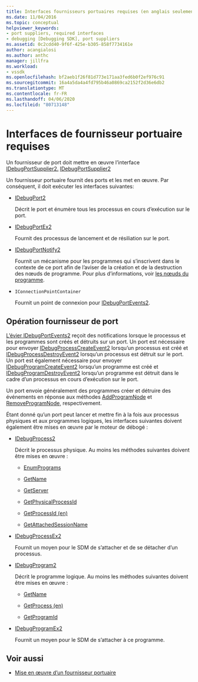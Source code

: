 ```yaml
---
title: Interfaces fournisseurs portuaires requises (en anglais seulement) Microsoft Docs
ms.date: 11/04/2016
ms.topic: conceptual
helpviewer_keywords:
- port suppliers, required interfaces
- debugging [Debugging SDK], port suppliers
ms.assetid: 0c2cdd40-9f6f-425e-b305-858f7734161e
author: acangialosi
ms.author: anthc
manager: jillfra
ms.workload:
- vssdk
ms.openlocfilehash: bf2aeb1f26f81d773e171aa3fed6b0f2ef976c91
ms.sourcegitcommit: 16a4a5da4a4fd795b46a0869ca2152f2d36e6db2
ms.translationtype: MT
ms.contentlocale: fr-FR
ms.lasthandoff: 04/06/2020
ms.locfileid: "80713148"
---
```

# <a name="required-port-supplier-interfaces"></a>Interfaces de fournisseur portuaire requises
Un fournisseur de port doit mettre en œuvre l’interface [IDebugPortSupplier2.](../../extensibility/debugger/reference/idebugportsupplier2.md) [IDebugPortSupplier2](../../extensibility/debugger/reference/idebugportsupplier2.md)

 Un fournisseur portuaire fournit des ports et les met en œuvre. Par conséquent, il doit exécuter les interfaces suivantes:

- [IDebugPort2](../../extensibility/debugger/reference/idebugport2.md)

  Décrit le port et énumère tous les processus en cours d’exécution sur le port.

- [IDebugPortEx2](../../extensibility/debugger/reference/idebugportex2.md)

  Fournit des processus de lancement et de résiliation sur le port.

- [IDebugPortNotify2](../../extensibility/debugger/reference/idebugportnotify2.md)

  Fournit un mécanisme pour les programmes qui s’inscrivent dans le contexte de ce port afin de l’aviser de la création et de la destruction des nœuds de programme. Pour plus d’informations, voir [les nœuds du programme](../../extensibility/debugger/program-nodes.md).

- `IConnectionPointContainer`

  Fournit un point de connexion pour [IDebugPortEvents2](../../extensibility/debugger/reference/idebugportevents2.md).

## <a name="port-supplier-operation"></a>Opération fournisseur de port
 [L’évier IDebugPortEvents2](../../extensibility/debugger/reference/idebugportevents2.md) reçoit des notifications lorsque le processus et les programmes sont créés et détruits sur un port. Un port est nécessaire pour envoyer [IDebugProcessCreateEvent2](../../extensibility/debugger/reference/idebugprocesscreateevent2.md) lorsqu’un processus est créé et [IDebugProcessDestroyEvent2](../../extensibility/debugger/reference/idebugprocessdestroyevent2.md) lorsqu’un processus est détruit sur le port. Un port est également nécessaire pour envoyer [IDebugProgramCreateEvent2](../../extensibility/debugger/reference/idebugprogramcreateevent2.md) lorsqu’un programme est créé et [IDebugProgramDestroyEvent2](../../extensibility/debugger/reference/idebugprogramdestroyevent2.md) lorsqu’un programme est détruit dans le cadre d’un processus en cours d’exécution sur le port.

 Un port envoie généralement des programmes créer et détruire des événements en réponse aux méthodes [AddProgramNode](../../extensibility/debugger/reference/idebugportnotify2-addprogramnode.md) et [RemoveProgramNode,](../../extensibility/debugger/reference/idebugportnotify2-removeprogramnode.md) respectivement.

 Étant donné qu’un port peut lancer et mettre fin à la fois aux processus physiques et aux programmes logiques, les interfaces suivantes doivent également être mises en œuvre par le moteur de débogé :

- [IDebugProcess2](../../extensibility/debugger/reference/idebugprocess2.md)

  Décrit le processus physique. Au moins les méthodes suivantes doivent être mises en œuvre :

  - [EnumPrograms](../../extensibility/debugger/reference/idebugprocess2-enumprograms.md)

  - [GetName](../../extensibility/debugger/reference/idebugprocess2-getname.md)

  - [GetServer](../../extensibility/debugger/reference/idebugprocess2-getserver.md)

  - [GetPhysicalProcessId](../../extensibility/debugger/reference/idebugprocess2-getphysicalprocessid.md)

  - [GetProcessId (en)](../../extensibility/debugger/reference/idebugprocess2-getprocessid.md)

  - [GetAttachedSessionName](../../extensibility/debugger/reference/idebugprocess2-getattachedsessionname.md)

- [IDebugProcessEx2](../../extensibility/debugger/reference/idebugprocessex2.md)

  Fournit un moyen pour le SDM de s’attacher et de se détacher d’un processus.

- [IDebugProgram2](../../extensibility/debugger/reference/idebugprogram2.md)

  Décrit le programme logique. Au moins les méthodes suivantes doivent être mises en œuvre :

  - [GetName](../../extensibility/debugger/reference/idebugprogram2-getname.md)

  - [GetProcess (en)](../../extensibility/debugger/reference/idebugprogram2-getprocess.md)

  - [GetProgramId](../../extensibility/debugger/reference/idebugprogram2-getprogramid.md)

- [IDebugProgramEx2](../../extensibility/debugger/reference/idebugprogramex2.md)

  Fournit un moyen pour le SDM de s’attacher à ce programme.

## <a name="see-also"></a>Voir aussi
- [Mise en œuvre d’un fournisseur portuaire](../../extensibility/debugger/implementing-a-port-supplier.md)
